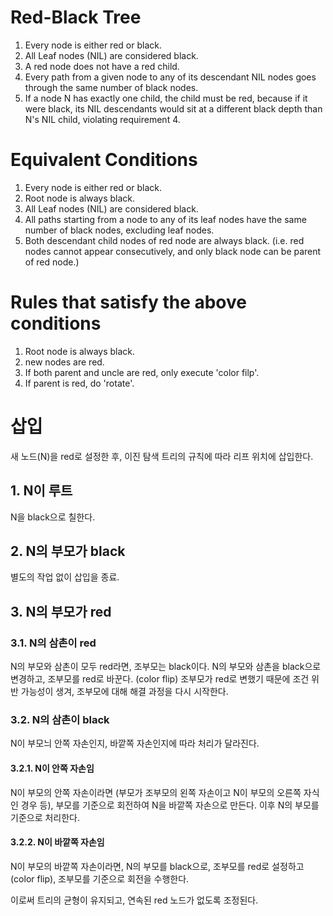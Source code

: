 # Red-Black Tree

1. Every node is either red or black.
2. All Leaf nodes (NIL) are considered black.
3. A red node does not have a red child.
4. Every path from a given node to any of its descendant NIL nodes
   goes through the same number of black nodes.
5. If a node N has exactly one child, the child must be red,
   because if it were black, its NIL descendants would sit at
   a different black depth than N's NIL child, violating requirement 4.


# Equivalent Conditions
1. Every node is either red or black.
2. Root node is always black.
3. All Leaf nodes (NIL) are considered black.
4. All paths starting from a node to any of its leaf nodes have
   the same number of black nodes, excluding leaf nodes.
5. Both descendant child nodes of red node are always black.
   (i.e. red nodes cannot appear consecutively, and
    only black node can be parent of red node.)

# Rules that satisfy the above conditions
1. Root node is always black.
2. new nodes are red.
3. If both parent and uncle are red, only execute 'color filp'.
4. If parent is red, do 'rotate'.


# 삽입

새 노드(N)을 red로 설정한 후, 이진 탐색 트리의 규칙에 따라 리프 위치에 삽입한다.
## 1. N이 루트
   N을 black으로 칠한다.

## 2. N의 부모가 black
   별도의 작업 없이 삽입을 종료.

## 3. N의 부모가 red

### 3.1. N의 삼촌이 red
N의 부모와 삼촌이 모두 red라면, 조부모는 black이다. N의 부모와 삼촌을 black으로 변경하고, 조부모를 red로 바꾼다. (color flip)
조부모가 red로 변했기 때문에 조건 위반 가능성이 생겨, 조부모에 대해 해결 과정을 다시 시작한다.

### 3.2. N의 삼촌이 black
N이 부모늬 안쪽 자손인지, 바깥쪽 자손인지에 따라 처리가 달라진다.

#### 3.2.1. N이 안쪽 자손임
N이 부모의 안쪽 자손이라면 (부모가 조부모의 왼쪽 자손이고 N이 부모의 오른쪽 자식인 경우 등),
부모를 기준으로 회전하여 N을 바깥쪽 자손으로 만든다. 이후 N의 부모를 기준으로 처리한다.

#### 3.2.2. N이 바깥쪽 자손임
N이 부모의 바깥쪽 자손이라면, N의 부모를 black으로, 조부모를 red로 설정하고 (color flip),
조부모를 기준으로 회전을 수행한다.

이로써 트리의 균형이 유지되고, 연속된 red 노드가 없도록 조정된다.